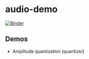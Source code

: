 # audio-demo

[![Binder](https://mybinder.org/badge_logo.svg)](https://mybinder.org/v2/git/https%3A%2F%2Fgit.sr.ht%2F~xyy%2Faudio-demo/master)

## Demos

- Amplitude quantization (quantize/)
